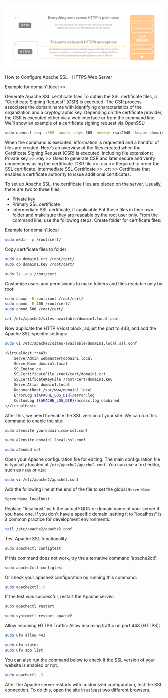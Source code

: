 ![Alt text](image.png)


How to Configure Apache SSL - HTTPS Web Server

Example for domain1.local >> 

Generate Apache SSL certificate files
To obtain the SSL certificate files, a “Certificate Signing Request” (CSR) is executed. The CSR process associates the domain name with identifying characteristics of the organization and a cryptographic key. Depending on the certificate provider, the CSR is executed either via a web interface or from the command line. We’ll show an example of a certificate signing request via OpenSSL:
```bash
sudo openssl req -x509 -nodes -days 365 -newkey rsa:2048 -keyout domain1.key -out domain1.crt
```

When the command is executed, information is requested and a handful of files are created. Here’s an overview of the files created when the Certificate Signing Request (CSR) is executed, including file extensions:
Private key >> .key >> Used to generate CSR and later secure and verify connections using the certificate.
CSR file >> .csr >> Required to order the SSL certificate.
Intermediate SSL Certificate >> .crt >> Certificate that enables a certificate authority to issue additional certificates.

To set up Apache SSL, the certificate files are placed on the server. Usually, there are two to three files:
- Private key
- Primary SSL certificate
- Intermediate SSL certificate, if applicable
Put these files in their own folder and make sure they are readable by the root user only. From the command line, use the following steps:
Create folder for certificate files:

Example for domain1.local
```bash
sudo mkdir -p /root/cert/
```

Copy certificate files to folder:
```bash
sudo cp domain1.crt /root/cert/
sudo cp domain1.key /root/cert/
```

```bash
sudo ls -anp /root/cert
```

Customize users and permissions to make folders and files readable only by root:
```bash
sudo chown -R root:root /root/cert/
sudo chmod -R 400 /root/cert/
sudo chmod 500 /root/cert/
```

```bash
cat /etc/apache2/sites-available/domain1.local.conf
```

Now duplicate the HTTP VHost block, adjust the port to 443, and add the Apache SSL-specific settings:
```bash
sudo vi /etc/apache2/sites-available/domain1.local.ssl.conf
```

```bash
<VirtualHost *:443>
    ServerAdmin webmaster@domain1.local
    ServerName domain1.local
    SSLEngine on
    SSLCertificateFile /root/cert/domain1.crt
    SSLCertificateKeyFile /root/cert/domain1.key
    ServerAlias domain1.local
    DocumentRoot /var/www/domain1.local
    ErrorLog ${APACHE_LOG_DIR}/error.log
    CustomLog ${APACHE_LOG_DIR}/access.log combined
</VirtualHost>
```

After this, we need to enable the SSL version of your site. We can run this command to enable the site:
```bash
sudo a2ensite yourdomain.com-ssl.conf
```

```bash
sudo a2ensite domain1.local.ssl.conf
```

```bash
sudo a2enmod ssl
```

Open your Apache configuration file for editing. The main configuration file is typically located at `/etc/apache2/apache2.conf`. You can use a text editor, such as `nano` or `vim`:
```bash
sudo vi /etc/apache2/apache2.conf
```

Add the following line at the end of the file to set the global `ServerName`:
```bash
ServerName localhost
```
Replace "localhost" with the actual FQDN or domain name of your server if you have one. If you don't have a specific domain, setting it to "localhost" is a common practice for development environments.

```bash
tail /etc/apache2/apache2.conf
```

Test Apache SSL functionality 
```bash
sudo apachectl configtest
```
If this command does not work, try the alternative command 'apache2ctl':
```bash
sudo apache2ctl configtest
```
Or check your apache2 configuration by running this command:
```bash
sudo apache2ctl -t
```

If the test was successful, restart the Apache server:
```bash
sudo apachectl restart
```

```bash
sudo systemctl restart apache2
```

Allow Incoming HTTPS Traffic:
Allow incoming traffic on port 443 (HTTPS):
```bash
sudo ufw allow 443
```

```bash
sudo ufw status
sudo ufw app list
```

You can also run the command below to check if the SSL version of your website is enabled or not.
```bash
sudo apachectl -S
```

After the Apache server restarts with customized configuration, test the SSL connection. To do this, open the site in at least two different browsers.


